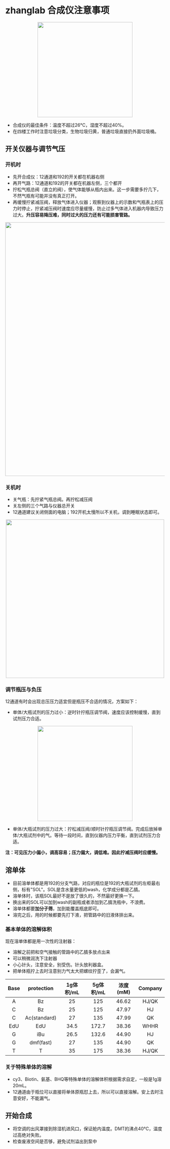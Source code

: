 # zhanglab  合成仪注意事项

<div align=center>
<img src="https://github.com/zhanglab323/zhanglab-meeting/assets/65983489/e64befb8-3c98-4889-9cb8-a463aac824cf" width="300">
</div>

* 合成仪的最佳条件：温度不超过26℃，湿度不超过40%。
* 在四楼工作时注意垃圾分类，生物垃圾归黄，普通垃圾直接扔外面垃圾桶。
## 开关仪器与调节气压

### 开机时
* 先开合成仪：12通道和192的开关都在机器右侧
* 再开气路：12通道和192的开关都在机器左侧，三个都开
* 拧松气瓶总阀（直立的阀），使气体能够从瓶内出来。这一步需要多拧几下，不然气瓶有可能并没有真正打开。
* 再缓慢拧紧减压阀，释放气体进入仪器；观察到仪器上的示数和气瓶表上的压力时停止，拧紧减压阀时速度应尽量缓慢，防止过多气体进入机器内导致压力过大。**升压容易降压难，同时过大的压力还有可能损害管路。**

<div align=center>
<img src="https://github.com/zhanglab323/323lab-HJ12-QK192/assets/65983489/21cfcbb5-4af0-4c17-9689-1c8a63d81a92" width="800">
</div>

### 关机时
* 关气瓶：先拧紧气瓶总阀。再拧松减压阀
* 关左侧的三个气路与仪器总开关
* 12通道建议关闭侧面的电脑；192开机太慢所以不关机，调到睡眠状态即可。

<div align=center>
<img src="https://github.com/zhanglab323/323lab-HJ12-QK192/assets/65983489/dec7ba0c-5d58-470d-af04-e72f14f1450b" width="500">
</div>

### 调节瓶压与负压
12通道有时会出现总压压力适宜但是瓶压不合适的情况，方案如下：
* 单体/大瓶试剂的压力过小：逆时针拧瓶压调节阀，速度应该控制缓慢，直到试剂压力合适。

<div align=center>
<img src="https://github.com/zhanglab323/323lab-HJ12-QK192/assets/65983489/5d6a0fb7-8358-4c0b-9d14-33e29c62add8" width="300">
</div>

* 单体/大瓶试剂的压力过大：拧松减压阀/顺时针拧瓶压调节阀。完成后放掉单体/大瓶试剂中的气。等待一段时间，直到仪器内压力平衡，直到试剂压力合适。

**注：可见压力小偏小，调高容易；压力偏大，调低难。因此拧减压阀时应缓慢。**

## 溶单体
* 目前溶单体都是用192的分支气路，对应的瓶位是192的大瓶试剂的左柜最右侧，标有"SOL"。SOL是含水量更低的wash，化学成分都是乙腈。
* 溶单体时，该瓶SOL最好不是放了很久的，不然最好更换一下。
* 换出来的SOL可以加到wash的副瓶或者添加到乙腈洗瓶中，不浪费。
* 溶单体都要**加分子筛**，加到能覆盖瓶底即可。
* 溶完之后，用的时候都要先打下液，把管路中的旧液体排出来。

### 基本单体的溶解体积
现在溶单体都是用一次性的注射器：
* 溶解之前把和空气接触的管路中的乙腈多放点出来
* 可以稍微润洗下注射器
* 小心针头，注意安全，别受伤。针头放利器盒。
* 把单体瓶拧上去时注意别力气太大把螺纹拧歪了，会漏气。

| Base      | protection | 1g体积/mL   |5g体积/mL  |浓度(mM) |Company |
| :----:    |    :----:  |   :----: | :----: | :----: | :----: |
| A         |  Bz        |     25   |  125   | 46.62  |  HJ/QK | 
| C         |  Bz        |     25   |  125   | 47.97  |  HJ    | 
| C         | Ac(standard) |   27   |  135   | 47.99  |    QK  | 
| EdU       |     EdU    |   34.5   |  172.7 | 38.36  |   WHHR | 
| G         |     iBu    |   26.5   |  132.6 | 44.90  |   HJ   | 
| G         | dmf(fast)  |   27     |  135   | 44.90  |   QK   | 
| T         | T          |   35     |  175   | 38.36  | HJ/QK  | 


### 关于特殊单体的溶解
* cy3、Biotin、氨基、BHQ等特殊单体的溶解体积根据需求自定，一般是1g溶20mL。
* 12通道由于瓶位可以直接将单体原瓶怼上去，所以可以直接溶解。安上去时注意安好，不能漏气。


## 开始合成
* 将空调的出风罩接到除湿机进风口，保证舱内温度。DMT的沸点40℃，温度过高绝对失败。
* 检查废液空间是否够，避免试剂溢出到泵中


